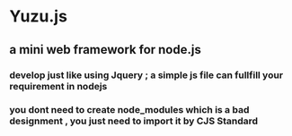 # Yuzu.js
## a mini web framework for node.js
### develop just like using Jquery ; a simple js file can fullfill your requirement in nodejs
### you dont need to create node_modules which is a bad designment , you just need to import it by CJS Standard
